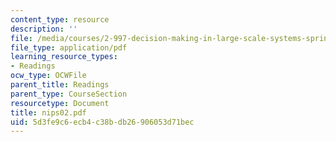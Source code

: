 ```yaml
---
content_type: resource
description: ''
file: /media/courses/2-997-decision-making-in-large-scale-systems-spring-2004/5d3fe9c6ecb4c38bdb26906053d71bec_nips02.pdf
file_type: application/pdf
learning_resource_types:
- Readings
ocw_type: OCWFile
parent_title: Readings
parent_type: CourseSection
resourcetype: Document
title: nips02.pdf
uid: 5d3fe9c6-ecb4-c38b-db26-906053d71bec
---
```

